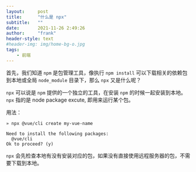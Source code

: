 ```yaml
---
layout:     post
title:      "什么是 npx"
subtitle:   ""
date:       2021-11-26 2:49:26
author:     "frank"
header-style: text
#header-img: img/home-bg-o.jpg
tags:
    - 前端
---
```


首先，我们知道 `npm` 是包管理工具，像执行 `npm install` 可以下载相关的依赖包到本地或全局 `node_module` 目录下，那么 `npx` 又是什么呢？ 

`npx` 可以说是 `npm` 提供的一个独立的工具，在安装 `npm` 的时候一起安装到本地。 `npx` 指的是 node package excute, 即用来运行某个包。

用法：

```
» npx @vue/cli create my-vue-name

Need to install the following packages:
  @vue/cli
Ok to proceed? (y) 

```

`npx` 会先检查本地有没有安装对应的包，如果没有直接使用远程服务器的包，不需要下载到本地。
 
